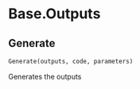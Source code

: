 <h1 id="Base.Outputs">Base.Outputs</h1>


<h2 id="Base.Outputs.Generate">Generate</h2>

```python
Generate(outputs, code, parameters)
```
Generates the outputs
